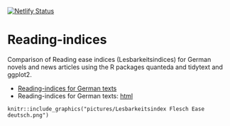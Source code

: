 [![Netlify Status](https://api.netlify.com/api/v1/badges/233c3c16-5803-4b3c-8623-51465455b744/deploy-status)](https://app.netlify.com/sites/language-gate/deploys)

# Reading-indices

Comparison of Reading ease indices (Lesbarkeitsindices) for German novels and news articles using the R packages quanteda and tidytext and ggplot2.

- [Reading-indices for German texts](docs/Lesbarkeitsindex.md)
- Reading-indices for German texts: [html](docs/Lesbarkeitsindex.html)

```{r}
knitr::include_graphics("pictures/Lesbarkeitsindex Flesch Ease deutsch.png")
```

